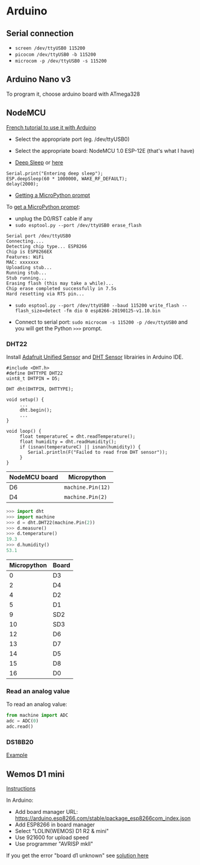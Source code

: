# Arduino

## Serial connection

- `screen /dev/ttyUSB0 115200`
- `picocom /dev/ttyUSB0 -b 115200`
- `microcom -p /dev/ttyUSB0 -s 115200`


## Arduino Nano v3

To program it, choose arduino board with ATmega328

## NodeMCU

[French tutorial to use it with Arduino](https://www.fais-le-toi-meme.fr/fr/electronique/tutoriel/programmes-arduino-executes-sur-esp8266-arduino-ide)

- Select the appropriate port (eg. /dev/ttyUSB0)
- Select the appropriate board: NodeMCU 1.0 ESP-12E (that's what I have)

- [Deep Sleep](https://www.losant.com/blog/making-the-esp8266-low-powered-with-deep-sleep) or [here](http://www.jerome-bernard.com/blog/2015/10/04/wifi-temperature-sensor-with-nodemcu-esp8266/)

```
Serial.print("Entering deep sleep");
ESP.deepSleep(60 * 1000000, WAKE_RF_DEFAULT);
delay(2000);
```


- [Getting a MicroPython prompt](https://docs.micropython.org/en/latest/esp8266/tutorial/repl.html)

To [get a MicroPython prompt](https://docs.micropython.org/en/latest/esp8266/tutorial/repl.html):

- unplug the D0/RST cable if any
- `sudo esptool.py --port /dev/ttyUSB0 erase_flash`

```
Serial port /dev/ttyUSB0
Connecting....
Detecting chip type... ESP8266
Chip is ESP8266EX
Features: WiFi
MAC: xxxxxxx
Uploading stub...
Running stub...
Stub running...
Erasing flash (this may take a while)...
Chip erase completed successfully in 7.5s
Hard resetting via RTS pin...
```

- `sudo esptool.py --port /dev/ttyUSB0 --baud 115200 write_flash --flash_size=detect -fm dio 0 esp8266-20190125-v1.10.bin`

- Connect to serial port: `sudo microcom -s 115200 -p /dev/ttyUSB0` and you will get the Python `>>>` prompt.



### DHT22

Install [Adafruit Unified Sensor](https://github.com/adafruit/Adafruit_Sensor) and [DHT Sensor](https://github.com/adafruit/DHT-sensor-library) librairies in Arduino IDE.

```
#include <DHT.h>
#define DHTTYPE DHT22
uint8_t DHTPIN = D5;

DHT dht(DHTPIN, DHTTYPE);

void setup() {
     ...
     dht.begin();
     ...
}

void loop() {
     float temperatureC = dht.readTemperature();
     float humidity = dht.readHumidity();
     if (isnan(temperatureC) || isnan(humidity)) {
     	Serial.println(F("Failed to read from DHT sensor"));
     }
}
```

| NodeMCU board | Micropython |
| ------------- | ----------- |
| D6 | `machine.Pin(12)` |
| D4 | `machine.Pin(2)` |

```python
>>> import dht
>>> import machine
>>> d = dht.DHT22(machine.Pin(2))
>>> d.measure()
>>> d.temperature()
19.3
>>> d.humidity()
53.1
```

Micropython | Board
----------- | ------
0|D3
2|D4 
4|D2
5|D1
9|SD2
10|SD3
12|D6
13|D7
14|D5
15|D8
16|D0


### Read an analog value

To read an analog value:

```python
from machine import ADC
adc = ADC(0)
adc.read()
```

### DS18B20


[Example](http://www.jerome-bernard.com/blog/2015/10/04/wifi-temperature-sensor-with-nodemcu-esp8266/)

## Wemos D1 mini

[Instructions](https://www.instructables.com/id/Programming-the-WeMos-Using-Arduino-SoftwareIDE/)

In Arduino:

- Add board manager URL: https://arduino.esp8266.com/stable/package_esp8266com_index.json
- Add ESP8266 in board manager
- Select "LOLIN(WEMOS) D1 R2 & mini"
- Use 921600 for upload speed
- Use programmer "AVRISP mkll"


If you get the error "board d1 unknown" see [solution here](https://arduino-esp8266.readthedocs.io/en/latest/faq/a04-board-generic-is-unknown.html)
